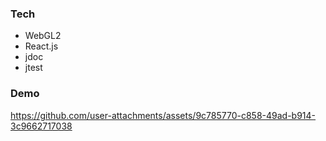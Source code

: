 ### Tech

- WebGL2
- React.js
- jdoc
- jtest

### Demo


https://github.com/user-attachments/assets/9c785770-c858-49ad-b914-3c9662717038

